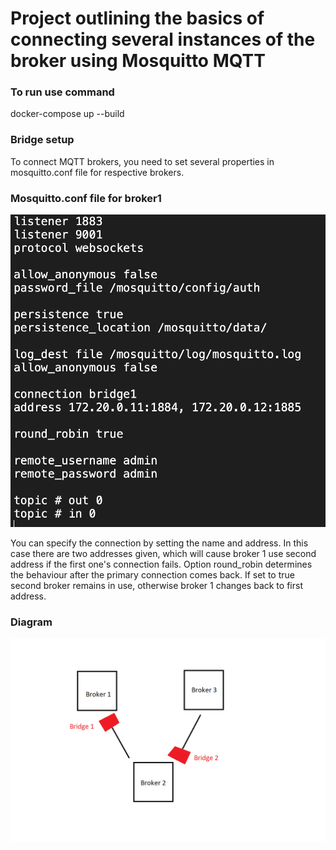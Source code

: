 # Project outlining the basics of connecting several instances of the broker using Mosquitto MQTT

### To run use command

docker-compose up --build

### Bridge setup

To connect MQTT brokers, you need to set several properties in mosquitto.conf file for respective brokers.

### Mosquitto.conf file for broker1

<div align="center">
<img src="/assets/mosquitto_conf.png" alt="mosquitto_conf">
</div>

You can specify the connection by setting the name and address.
In this case there are two addresses given, which will cause broker 1 use second address if the first one's connection fails.
Option round_robin determines the behaviour after the primary connection comes back. If set to true second broker remains in use, otherwise broker 1 changes back to first address.

### Diagram

<div align="center">
<img src="/assets/diagram.png" alt="diagram">
</div>


